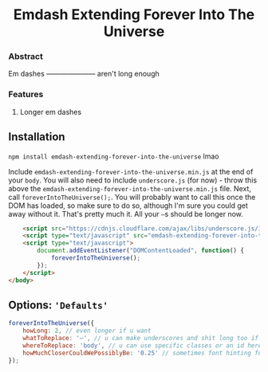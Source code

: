 <h1 align="center">Emdash Extending Forever Into The Universe</h1>

### Abstract
Em dashes ——————— aren't long enough

### Features
1. Longer em dashes

Installation
----

`npm install emdash-extending-forever-into-the-universe` lmao

Include `emdash-extending-forever-into-the-universe.min.js` at the end of your `body`. You will also need to include `underscore.js` (for now) - throw this above the `emdash-extending-forever-into-the-universe.min.js` file.  Next, call `foreverIntoTheUniverse();`. You will probably want to call this once the DOM has loaded, so make sure to do so, although I'm sure you could get away without it. That's pretty much it. All your `—`s should be longer now.

```html
	<script src="https://cdnjs.cloudflare.com/ajax/libs/underscore.js/1.8.3/underscore-min.js"></script>
	<script type="text/javascript" src="emdash-extending-forever-into-the-universe.min.js"></script>
	<script type="text/javascript">
		document.addEventListener("DOMContentLoaded", function() {
			foreverIntoTheUniverse();
		});
	</script>
</body>
```

Options: `'Defaults'`
---

```js
foreverIntoTheUniverse({
	howLong: 2, // even longer if u want
	whatToReplace: '—', // u can make underscores and shit long too if u want
	whereToReplace: 'body', // u can use specific classes or an id here too. no support for children or other elements sry
	howMuchCloserCouldWePossiblyBe: '0.25' // sometimes font hinting fucks this up a bit, so you can adjust this if so. this is a negative value
});
```
